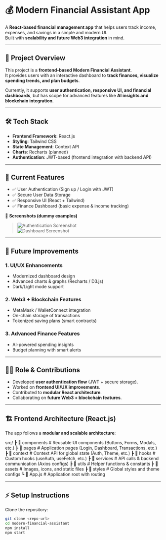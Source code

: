 # 💰 Modern Financial Assistant App

A **React-based financial management app** that helps users track income, expenses, and savings in a simple and modern UI.  
Built with **scalability and future Web3 integration** in mind.

---

## 🚀 Project Overview

This project is a **frontend-based Modern Financial Assistant**.  
It provides users with an interactive dashboard to **track finances, visualize spending trends, and plan budgets**.  

Currently, it supports **user authentication, responsive UI, and financial dashboards**, but has scope for advanced features like **AI insights and blockchain integration**.

---

## 🛠️ Tech Stack

- **Frontend Framework**: React.js  
- **Styling**: Tailwind CSS  
- **State Management**: Context API  
- **Charts**: Recharts (planned)  
- **Authentication**: JWT-based (frontend integration with backend API)  

---

## 🔑 Current Features

- ✅ User Authentication (Sign up / Login with JWT)  
- ✅ Secure User Data Storage  
- ✅ Responsive UI (React + Tailwind)  
- ✅ Finance Dashboard (basic expense & income tracking)  

📸 **Screenshots (dummy examples)**  
> ![Authentication Screenshot](https://via.placeholder.com/600x300?text=Authentication+Page)  
> ![Dashboard Screenshot](https://via.placeholder.com/600x300?text=Finance+Dashboard)  

---

## 📌 Future Improvements

### 1. **UI/UX Enhancements**
- Modernized dashboard design  
- Advanced charts & graphs (Recharts / D3.js)  
- Dark/Light mode support  

### 2. **Web3 + Blockchain Features**
- MetaMask / WalletConnect integration  
- On-chain storage of transactions  
- Tokenized saving plans (smart contracts)  

### 3. **Advanced Finance Features**
- AI-powered spending insights  
- Budget planning with smart alerts  

---

## 👩‍💻 Role & Contributions

- Developed **user authentication flow** (JWT + secure storage).  
- Worked on **frontend UI/UX improvements**.  
- Contributed to **modular React architecture**.  
- Collaborating on **future Web3 + blockchain features**.  

---

## 🏗️ Frontend Architecture (React.js)

The app follows a **modular and scalable architecture**:

src/
┣ 📂 components # Reusable UI components (Buttons, Forms, Modals, etc.)
┣ 📂 pages # Application pages (Login, Dashboard, Transactions, etc.)
┣ 📂 context # Context API for global state (Auth, Theme, etc.)
┣ 📂 hooks # Custom hooks (useAuth, useFetch, etc.)
┣ 📂 services # API calls & backend communication (Axios configs)
┣ 📂 utils # Helper functions & constants
┣ 📂 assets # Images, icons, and static files
┣ 📂 styles # Global styles and theme configs
┗ 📜 App.js # Application root with routing


---

## ⚡ Setup Instructions

Clone the repository:

```bash
git clone <repo-url>
cd modern-financial-assistant
npm install
npm start

